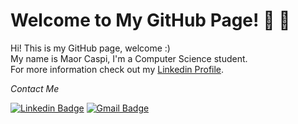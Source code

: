 # Welcome to My GitHub Page!  👋 👋

Hi! This is my GitHub page, welcome :)</br>
My name is Maor Caspi, I'm a Computer Science student.</br>
For more information check out my [Linkedin Profile](https://www.linkedin.com/in/maor-caspi/).


<p align="left">
  <i> Contact Me </i>
  
  [![Linkedin Badge](https://img.shields.io/badge/-DanitShagan-blue?style=flat-square&logo=Linkedin&logoColor=white&link=https://https://www.linkedin.com/in/maor-caspi/)](https://www.linkedin.com/in/maor-caspi/) 
   [![Gmail Badge](https://img.shields.io/badge/-danishagan@gmail.com-c14438?style=flat-square&logo=Gmail&logoColor=white&link=mailto:maorcaspi1996@gmail.com)](mailto:maorcaspi1996@gmail.com)
   
</p>


